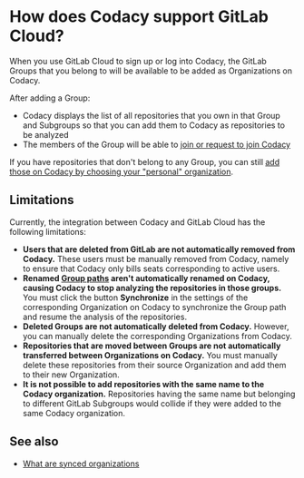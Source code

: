 # How does Codacy support GitLab Cloud?

When you use GitLab Cloud to sign up or log into Codacy, the GitLab Groups that you belong to will be available to be added as Organizations on Codacy.

After adding a Group:

-   Codacy displays the list of all repositories that you own in that Group and Subgroups so that you can add them to Codacy as repositories to be analyzed
-   The members of the Group will be able to [join or request to join Codacy](../../organizations/managing-people.md#joining)

If you have repositories that don't belong to any Group, you can still [add those on Codacy by choosing your "personal" organization](../../getting-started/codacy-quickstart.md#choose-organization).

## Limitations

Currently, the integration between Codacy and GitLab Cloud has the following limitations:

-   **Users that are deleted from GitLab are not automatically removed from Codacy.** These users must be manually removed from Codacy, namely to ensure that Codacy only bills seats corresponding to active users.
-   **Renamed [Group paths](https://docs.gitlab.com/ee/user/group/index.html#change-a-groups-path) aren't automatically renamed on Codacy, causing Codacy to stop analyzing the repositories in those groups.** You must click the button **Synchronize** in the settings of the corresponding Organization on Codacy to synchronize the Group path and resume the analysis of the repositories.
-   **Deleted Groups are not automatically deleted from Codacy.** However, you can manually delete the corresponding Organizations from Codacy.
-   **Repositories that are moved between Groups are not automatically transferred between Organizations on Codacy.** You must manually delete these repositories from their source Organization and add them to their new Organization.
-   **It is not possible to add repositories with the same name to the Codacy organization.** Repositories having the same name but belonging to different GitLab Subgroups would collide if they were added to the same Codacy organization.

## See also

-   [What are synced organizations](../../organizations/what-are-synced-organizations.md)
